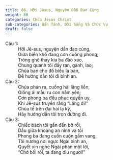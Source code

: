 ```yaml
---
title: 86. Hỡi Jêsus, Nguyện Dẫn Đạo Cùng
weight: 86
categories: Chúa Jêsus Christ
sub-categories: Bản Tánh, Đời Sống Và Chức Vụ
draft: false
---
```

<dl><dt>Câu 1:</dt><dd data-verse="1">Hỡi Jê-sus, nguyện dẫn đạo cùng, <br/>Giữa biển khổ đang cơn cuồng phong; <br/>Trông ghê thay kia ba đào xao, <br/>Chung quanh tôi đầy rạn, gành, lao; <br/>Chúa ban cho đồ biểu la bàn, <br/>Để hướng dẫn tôi đi bình an. </dd><dt>Câu 2:</dt><dd data-verse="2">Chúa phán ra, cuồng hải lặng liền, <br/>Giống ái mẫu ru con nằm yên; <br/>Cơn phong ba đều phục quyền uy, <br/>Khi Jê-sus truyền rằng “Lặng đi!” <br/>Chúa tể trên đại hải lạ kỳ, <br/>Hãy hướng dẫn tôi trọn đường đi. </dd><dt>Câu 3:</dt><dd data-verse="3">Chiếc bách tôi gần đến bờ rồi, <br/>Dẫu giữa khoảng an ninh và tôi <br/>Phong ba đang cuồn cuộn gầm vang, <br/>Tôi nương nơi ngực Ngài bình an, <br/>Quyết xin nghe Ngài phán một lời, <br/>“Chớ bối rối, ta đang dìu ngươi!” </dd></dl>